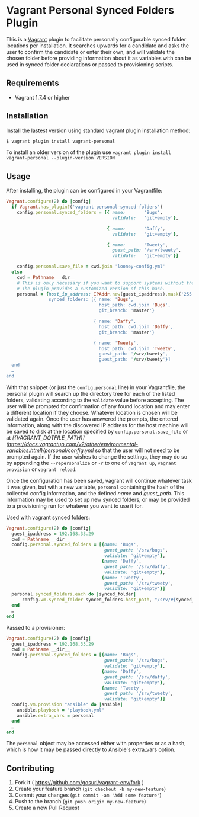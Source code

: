 # Vagrant Personal Synced Folders Plugin

This is a [Vagrant](http://www.vagrantup.com) plugin to facilitate personally configurable synced folder locations per installation. It searches upwards for a candidate and asks the user to confirm the candidate or enter their own, and will validate the chosen folder before providing information about it as variables with can be used in synced folder declarations or passed to provisioning scripts.

## Requirements

* Vagrant 1.7.4 or higher

## Installation

Install the lastest version using standard vagrant plugin installation method:

```sh
$ vagrant plugin install vagrant-personal
```

To install an older version of the plugin use `vagrant plugin install vagrant-personal --plugin-version VERSION`

## Usage

After installing, the plugin can be configured in your Vagrantfile:

```ruby
Vagrant.configure(2) do |config|
  if Vagrant.has_plugin?('vagrant-personal-synced-folders')
    config.personal.synced_folders = [{ name:       'Bugs',
                                        validate:   'git+empty'},

                                      { name:       'Daffy',
                                        validate:   'git+empty'},

                                      { name:       'Tweety',
                                        guest_path: '/srv/tweety',
                                        validate:   'git+empty'}]

    config.personal.save_file = cwd.join 'looney-config.yml'
  else
    cwd = Pathname __dir__
    # This is only necessary if you want to support systems without the plugin
    # The plugin provides a customized version of this hash.
    personal = {host_ip_address: IPAddr.new(guest_ipaddress).mask('255.255.255.0).succ,
                synced_folders: [{ name: 'Bugs',
                                   host_path: cwd.join 'Bugs',
                                   git_branch: 'master'}

                                 { name: 'Daffy',
                                   host_path: cwd.join 'Daffy',
                                   git_branch: 'master'}

                                 { name: 'Tweety',
                                   host_path: cwd.join 'Tweety',
                                   guest_path: '/srv/tweety',
                                   guest_path: '/srv/tweety'}]
  end
  …
end
```

With that snippet (or just the `config.personal` line) in your Vagrantfile, the personal plugin will search up the directory tree for each of the listed folders, validating according to the `validate` value before accepting. The user will be prompted for confirmation of any found location and may enter a different location if they choose. Whatever location is chosen will be validated again. Once the user has answered the prompts, the entered information, along with the discovered IP address for the host machine will be saved to disk at the location specified by `config.personal.save_file` or at *$[${VAGRANT_DOTFILE_PATH}](https://docs.vagrantup.com/v2/other/environmental-variables.html)/personal/config.yml* so that the user will not need to be prompted again. If the user wishes to change the settings, they may do so by appending the `--repersonalize` or `-r` to one of `vagrant up`, `vagrant provision` or `vagrant reload`.

Once the configuration has been saved, vagrant will continue whatever task it was given, but with a new variable, `personal` containing the hash of the collected config information, and the defined *name* and *guest_path*. This information may be used to set up new synced folders, or may be provided to a provisioning run for whatever you want to use it for.

Used with vagrant synced folders:

```ruby
Vagrant.configure(2) do |config|
  guest_ipaddress = 192.168.33.29
  cwd = Pathname __dir__
  config.personal.synced_folders = [{name: 'Bugs',
                                     guest_path: '/srv/bugs',
                                     validate: 'git+empty'},
                                    {name: 'Daffy',
                                     guest_path: '/srv/daffy',
                                     validate: 'git+empty'},
                                    {name: 'Tweety',
                                     guest_path: '/srv/tweety',
                                     validate: 'git+empty'}]
  personal.synced_folders.each do |synced_folder|
      config.vm.synced_folder synced_folders.host_path, "/srv/#{synced_folder.name}"
  end
  …
end
```

Passed to a provisioner:

```ruby
Vagrant.configure(2) do |config|
  guest_ipaddress = 192.168.33.29
  cwd = Pathname __dir__
  config.personal.synced_folders = [{name: 'Bugs',
                                     guest_path: '/srv/bugs',
                                     validate: 'git+empty'},
                                    {name: 'Daffy',
                                     guest_path: '/srv/daffy',
                                     validate: 'git+empty'},
                                    {name: 'Tweety',
                                     guest_path: '/srv/tweety',
                                     validate: 'git+empty'}]
  config.vm.provision "ansible" do |ansible|
    ansible.playbook = "playbook.yml"
    ansible.extra_vars = personal
  end
  …
end
```

The `personal` object may be accessed either with properties or as a hash, which is how it may be passed directly to Ansible's extra_vars option.

## Contributing

1. Fork it ( https://github.com/gosuri/vagrant-env/fork )
2. Create your feature branch (`git checkout -b my-new-feature`)
3. Commit your changes (`git commit -am 'Add some feature'`)
4. Push to the branch (`git push origin my-new-feature`)
5. Create a new Pull Request

